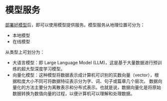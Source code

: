 # 模型服务

[部署好模型](../model-hub/index.md)后，即可以使用模型提供服务。模型服务从地理位置可分为：

- 本地模型
- 在线模型

从类型上可划分为：

- 大语言模型：即 Large Language Model (LLM)，这是基于大量数据进行预训练的超大型深度学习模型。
- 向量化模型：这种模型将数据表示成计算机可识别的实数向量（vector），根据粒度大小不同可将数据特征表示分为字、词、句子或篇章几个层次。
  数据向量化的方法主要分为离散表示和分布式表示。也就是说，数据向量化是将原始数据转换为数值向量的过程，以便计算机可以理解和处理数据。
